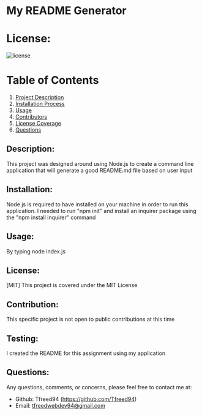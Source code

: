  # My README Generator

# License: 
![license](https://img.shields.io/badge/License-[MIT]-green?.svg)

# Table of Contents 
1. [Project Description](#description)
2. [Installation Process](#installation)
3. [Usage](#usage)
4. [Contributors](#contribution)
5. [License Coverage](#license)
6. [Questions](#questions)
    
## Description: 
This project was designed around using Node.js to create a command line application that will generate a good README.md file based on user input
## Installation: 
Node.js is required to have installed on your machine in order to run this application. I needed to run "npm init" and install an inquirer package using the "npm install inquirer" command
## Usage: 
By typing node index.js
## License: 
[MIT]
This project is covered under the MIT License
## Contribution: 
This specific project is not open to public contributions at this time
## Testing: 
I created the README for this assignment using my application

## Questions: 
Any questions, comments, or concerns, please feel free to contact me at:
* Github: Tfreed94 (https://github.com/Tfreed94)
* Email: tfreedwebdev94@gmail.com

